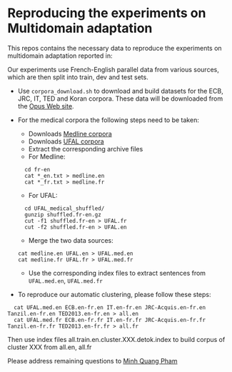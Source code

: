 # Reproducing the experiments on Multidomain adaptation 

This repos contains the necessary data to reproduce the experiments on multidomain adaptation reported in:

Our experiments use French-English parallel data from various sources, which are then split into train, dev and test sets.

* Use `corpora_download.sh` to download and build datasets for the ECB, JRC, IT, TED and Koran corpora. These data will be downloaded from the [Opus Web site](http://opus.lingfil.uu.se/).
* For the medical corpora the following steps need to be taken:
  + Downloads [Medline corpora](https://drive.google.com/drive/folders/1yBfh_KFSN0XxP2k9rnkxKNKYvjpj703p)
  + Downloads [UFAL corpora](https://ufal.mff.cuni.cz/ufal_medical_corpus)
  + Extract the corresponding archive files
  + For Medline:
  ```
    cd fr-en
    cat *_en.txt > medline.en
    cat *_fr.txt > medline.fr
  ```
  + For UFAL:
  ```
    cd UFAL_medical_shuffled/ 
    gunzip shuffled.fr-en.gz 
    cut -f1 shuffled.fr-en > UFAL.fr 
    cut -f2 shuffled.fr-en > UFAL.en 
  ```
  + Merge the two data sources:
  ```
  cat medline.en UFAL.en > UFAL.med.en 
  cat medline.fr UFAL.fr > UFAL.med.fr 
  ```
  + Use the corresponding index files to extract sentences from `UFAL.med.en`, `UFAL.med.fr`

* To reproduce our automatic clustering, please follow these steps:
```
  cat UFAL.med.en ECB.en-fr.en IT.en-fr.en JRC-Acquis.en-fr.en Tanzil.en-fr.en TED2013.en-fr.en > all.en
  cat UFAL.med.fr ECB.en-fr.fr IT.en-fr.fr JRC-Acquis.en-fr.fr Tanzil.en-fr.fr TED2013.en-fr.fr > all.fr
```
Then use index files all.train.en.cluster.XXX.detok.index to build corpus of cluster XXX from all.en, all.fr

Please address remaining questions to [Minh Quang Pham](mailto:minhquang.pham@limsi.fr)
  
